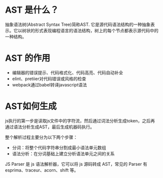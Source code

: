 # AST 是什么？
抽象语法树(Abstract Syntax Tree)简称AST.
它是源代码语法结构的一种抽象表示。它以树状的形式表现编程语言的语法结构，树上的每个节点都表示源代码中的一种结构。

# AST 的作用
- 编辑器的错误提示、代码格式化、代码高亮、代码自动补全
- elint、pretiier对代码错误或风格的检查
- webpack通过babel转译javascript语法

# AST如何生成
js执行的第一步是读取js文件中的字符流，然后通过词法分析生成token，之后再通过语法分析生成AST，最后生成机器码执行。

整个解析过程主要分为以下两个步骤：
- 分词：将整个代码字符串分割成最小语法单元数组
- 语法分析：在分词基础上建立分析语法单元之间的关系

JS Parser 是 js 语法解析器，它可以将 js 源码转成 AST，常见的 Parser 有 esprima、traceur、acorn、shift 等。


